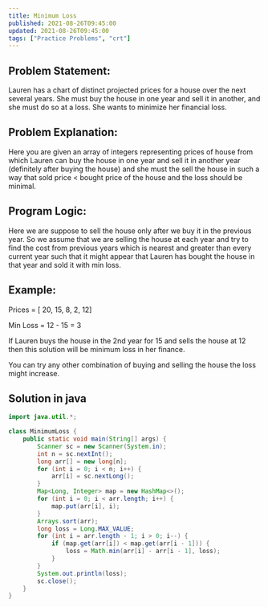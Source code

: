 ```yaml
---
title: Minimum Loss
published: 2021-08-26T09:45:00
updated: 2021-08-26T09:45:00
tags: ["Practice Problems", "crt"]
---
```


## Problem Statement:

Lauren has a chart of distinct projected prices for a house
over the next several years. She must buy the house in one
year and sell it in another, and she must do so at a loss. She
wants to minimize her financial loss.

## Problem Explanation:

Here you are given an array of integers representing prices of
house from which Lauren can buy the house in one year and sell
it in another year (definitely after buying the house) and she
must the sell the house in such a way that sold price < bought
price of the house and the loss should be minimal.

## Program Logic:

Here we are suppose to sell the house only after we buy it in
the previous year. So we assume that we are selling the house
at each year and try to find the cost from previous years
which is nearest and greater than every current year such that
it might appear that Lauren has bought the house in that year
and sold it with min loss.

## Example:

Prices = [ 20, 15, 8, 2, 12]

Min Loss = 12 - 15 = 3

If Lauren buys the house in the 2nd year for 15 and sells the
house at 12 then this solution will be minimum loss in her
finance.

You can try any other combination of buying and selling the
house the loss might increase.

## Solution in java

```java
import java.util.*;

class MinimumLoss {
    public static void main(String[] args) {
        Scanner sc = new Scanner(System.in);
        int n = sc.nextInt();
        long arr[] = new long[n];
        for (int i = 0; i < n; i++) {
            arr[i] = sc.nextLong();
        }
        Map<Long, Integer> map = new HashMap<>();
        for (int i = 0; i < arr.length; i++) {
            map.put(arr[i], i);
        }
        Arrays.sort(arr);
        long loss = Long.MAX_VALUE;
        for (int i = arr.length - 1; i > 0; i--) {
            if (map.get(arr[i]) < map.get(arr[i - 1])) {
                loss = Math.min(arr[i] - arr[i - 1], loss);
            }
        }
        System.out.println(loss);
        sc.close();
    }
}
```
